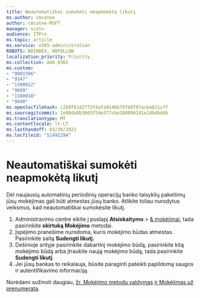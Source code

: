 ```yaml
---
title: Neautomatiškai sumokėti neapmokėtą likutį
ms.author: cmcatee
author: cmcatee-MSFT
manager: scotv
audience: ITPro
ms.topic: article
ms.service: o365-administration
ROBOTS: NOINDEX, NOFOLLOW
localization_priority: Priority
ms.collection: Adm_O365
ms.custom:
- "9001506"
- "9147"
- "1500012"
- "9689"
- "1500018"
- "9690"
ms.openlocfilehash: c2b9f6142772f4afa9146b79fb9797acba611cff
ms.sourcegitcommit: 1e00da0b3665f54e377cbe28809b2d1e1db4bd4b
ms.translationtype: MT
ms.contentlocale: lt-LT
ms.lasthandoff: 03/30/2021
ms.locfileid: "51492294"
---
```

# <a name="manually-pay-an-outstanding-balance"></a>Neautomatiškai sumokėti neapmokėtą likutį

Dėl naujausių automatinių periodinių operacijų banko taisyklių pakeitimų jūsų mokėjimas gali būti atmestas jūsų banko. Atlikite toliau nurodytus veiksmus, kad neautomatiškai sumokėsite likutį.

1. Administravimo centre eikite į puslapį **Atsiskaitymo**  >  [& mokėjimai,](https://go.microsoft.com/fwlink/p/?linkid=2018806) tada pasirinkite **skirtuką Mokėjimo** metodai.
2. Įspėjimo pranešime nurodoma, kuris mokėjimo būdas atmestas. Pasirinkite saitą **Sudengti likutį.**
3. Dešinioje srityje pasirinkite dabartinį mokėjimo būdą, pasirinkite kitą mokėjimo būdą arba įtraukite naują mokėjimo būdą, tada pasirinkite **Sudengti likutį**.
4. Jei jūsų bankas to reikalauja, būsite paraginti pateikti papildomą saugos ir autentifikavimo informaciją.

Norėdami sužinoti daugiau, [žr. Mokėjimo metodų valdymas](https://docs.microsoft.com/microsoft-365/commerce/billing-and-payments/manage-payment-methods) [ir Mokėjimas už prenumeratą](https://docs.microsoft.com/microsoft-365/commerce/billing-and-payments/pay-for-your-subscription).
